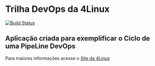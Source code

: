 # Trilha DevOps da 4Linux

<!-- Altere a Flag abaixo com sua URL do Travis -->
[![Build Status](https://travis-ci.org/gilsoncosta2/DevOpsLab-HelloWorld.svg?branch=master)](https://travis-ci.org/gilsoncosta2/DevOpsLab-HelloWorld)

## Aplicação criada para exemplificar o Ciclo de uma PipeLine DevOps


Para maiores informações acesse o [Site da 4Linux](https://www.4linux.com.br/cursos/devops)
